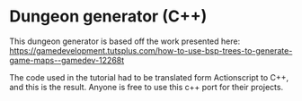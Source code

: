 # Dungeon generator (C++)


This dungeon generator is based off the work presented here: https://gamedevelopment.tutsplus.com/how-to-use-bsp-trees-to-generate-game-maps--gamedev-12268t

The code used in the tutorial had to be translated form Actionscript to C++, and this is the result. Anyone is free to use this c++ port for their projects.
